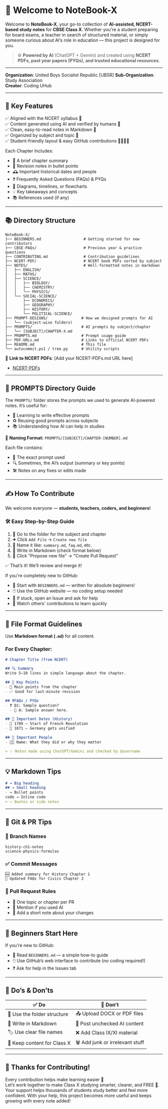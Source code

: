 # 🧠 Welcome to NoteBook-X

Welcome to **NoteBook-X**, your go-to collection of **AI-assisted, NCERT-based study notes** for **CBSE Class X**. Whether you're a student preparing for board exams, a teacher in search of structured material, or simply someone curious about AI’s role in education — this project is designed for you.

> ⚙️ **Powered by AI** (ChatGPT + Gemini) and created using **NCERT PDFs, past year papers (PYQs), and trusted educational resources**.

---

**Organization**: United Boys Socialist Republic [UBSR]
**Sub-Organization**: Study Association  
**Creator**: Coding UHub

---

## 📌 Key Features

✅ Aligned with the NCERT syllabus 📘  
✅ Content generated using AI and verified by humans 🤖  
✅ Clean, easy-to-read notes in Markdown 📝  
✅ Organized by subject and topic 📂  
✅ Student-friendly layout & easy GitHub contributions 👩‍🎓👨‍🎓

Each Chapter Includes:

- 📄 A brief chapter summary
- 🧾 Revision notes in bullet points
- 🕰️ Important historical dates and people
- ❓ Frequently Asked Questions (FAQs) & PYQs
- 🧭 Diagrams, timelines, or flowcharts
- 💡 Key takeaways and concepts
- 📚 References used (if any)

---

## 📚 Directory Structure

```
NoteBook-X/
├── BEGINNERS.md                   # Getting started for new contributors
├── CBSE-PAQs/                     # Previous year & practice questions
├── CONTRIBUTING.md                # Contribution guidelines
├── NCERT-PDF/                     # NCERT book PDFs sorted by subject
├── NOTES/                         # Well-formatted notes in markdown
│   ├── ENGLISH/
│   ├── MATHS/
│   ├── SCIENCE/
│   │   ├── BIOLOGY/
│   │   ├── CHEMISTRY/
│   │   └── PHYSICS/
│   └── SOCIAL-SCIENCE/
│       ├── ECONOMICS/
│       ├── GEOGRAPHY/
│       ├── HISTORY/
│       └── POLITICAL-SCIENCE/
├── PROMPT-DESIGNS/               # How we designed prompts for AI
│   └── (subject-wise folders)
├── PROMPTS/                      # AI prompts by subject/chapter
│   └── [SUBJECT]/CHAPTER-X.md
├── PROMPTS.md                    # Prompt usage guide
├── PDF-URLs.md                   # Links to official NCERT PDFs
├── README.md                     # This file
└── autocommit.ps1 / tree.py      # Utility scripts
```

📎 **Link to NCERT PDFs**: [Add your NCERT-PDFs.md URL here]
- [NCERT-PDFs](https://raw.githubusercontent.com/ubsr-official/notebooks/main/NCERT-PDF/SOCIAL-SCIENCE/HISTORY/SSC-HISTORY-RISE_OF_NATIONALISM_IN_EUROPE-1.pdf)

---

## 🧠 PROMPTS Directory Guide

The `PROMPTS/` folder stores the prompts we used to generate AI-powered notes. It’s useful for:

- 🧠 Learning to write effective prompts
- ♻️ Reusing good prompts across subjects
- 📚 Understanding how AI can help in studies

🧾 **Naming Format:** `PROMPTS/[SUBJECT]/CHAPTER-[NUMBER].md`

Each file contains:

- 📝 The exact prompt used
- 🔍 Sometimes, the AI’s output (summary or key points)
- 🛠️ Notes on any fixes or edits made

---

## ✍️ How To Contribute

We welcome everyone — **students, teachers, coders, and beginners**!

### 🛠 Easy Step-by-Step Guide

1. 📂 Go to the folder for the subject and chapter
2. ➕ Click `Add File` → `Create new file`
3. 🧾 Name it like: `summary.md`, `faq.md`, etc.
4. 📝 Write in Markdown (check format below)
5. 🚀 Click "Propose new file" → "Create Pull Request"

✅ That’s it! We’ll review and merge it!

If you're completely new to GitHub:
- 🌱 Start with `BEGINNERS.md` — written for absolute beginners!
- 🖱️ Use the GitHub website — no coding setup needed
- 💬 If stuck, open an Issue and ask for help
- 👥 Watch others' contributions to learn quickly

---

## 🧾 File Format Guidelines

Use **Markdown format (`.md`)** for all content.

### For Every Chapter:

```md
# Chapter Title (from NCERT)

## 🔍 Summary
Write 5–10 lines in simple language about the chapter.

## 📝 Key Points
- 📌 Main points from the chapter
- ✅ Good for last-minute revision

## ❓FAQs / PYQs
- ❓ Q1: Sample question?
  - 💬 A: Sample answer here.

## 📅 Important Dates (History)
- 📆 1789 – Start of French Revolution
- 📆 1871 – Germany gets unified

## 👤 Important People
- 🧑‍🏫 Name: What they did or why they matter

> ✨ Notes made using ChatGPT/Gemini and checked by @username
```

---

## 💡 Markdown Tips

```md
# → Big heading
## → Small heading
- → Bullet points
code → Inline code
> → Quotes or side notes
```

---

## 🔐 Git & PR Tips

### 📌 Branch Names

```
history-ch1-notes
science-physics-formulas
```

### ✅ Commit Messages

```
🆕 Added summary for History Chapter 1
🔄 Updated FAQs for Civics Chapter 2
```

### 🚀 Pull Request Rules

- 📘 One topic or chapter per PR
- 🤖 Mention if you used AI
- 📝 Add a short note about your changes

---

## 🙋 Beginners Start Here

If you're new to GitHub:

- 📘 Read `BEGINNERS.md` — a simple how-to guide
- 🖱️ Use GitHub’s web interface to contribute (no coding required!)
- ❓ Ask for help in the Issues tab

---

## 🚫 Do’s & Don’ts

| ✅ Do                     | 🚫 Don’t                     |
| ------------------------ | ---------------------------- |
| 📁 Use the folder structure | 📤 Upload DOCX or PDF files    |
| 📝 Write in Markdown        | 🤖 Post unchecked AI content    |
| 🏷️ Use clear file names     | ❌ Add Class IX/XI material     |
| 🎯 Keep content for Class X | 🗑️ Add junk or irrelevant stuff |

---

## 🙌 Thanks for Contributing!

Every contribution helps make learning easier 🌱  
Let’s work together to make Class X studying smarter, clearer, and FREE 💙. Your support helps thousands of students study better and feel more confident. With your help, this project becomes more useful and keeps growing with every note added!

